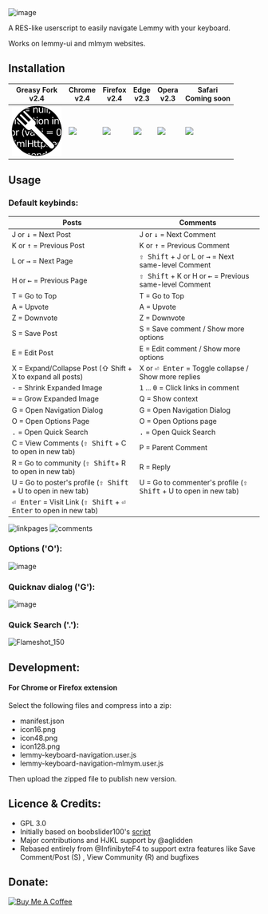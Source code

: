 <img width="600" alt="image" src="https://github.com/vmavromatis/Lemmy-keyboard-navigation/assets/8668731/77ddd70b-91fa-4cf1-b3c1-2f36e26c854a">

A RES-like userscript to easily navigate Lemmy with your keyboard. 

Works on lemmy-ui and mlmym websites.

## Installation

| Greasy Fork <br /> v2.4                               | Chrome <br /> v2.4                                                                        | Firefox <br /> v2.4                                                                           | Edge <br /> v2.3                                                                           | Opera <br /> v2.3                                                                           | Safari <br /> Coming soon                                                                           |
| -------------------------------------------------------------------------------------- | -------------------------------------------------------------------------------------- | --------------------------------------------------------------------------------------- |  --------------------------------------------------------------------------------------- |   --------------------------------------------------------------------------------------- |  --------------------------------------------------------------------------------------- | 
| [<img src="https://github.com/denilsonsa/denilsonsa.github.io/blob/master/icons/GreasyFork.svg" width="100">](https://greasyfork.org/en/scripts/470498-lemmy-keyboard-navigation)| [<img src="https://edent.github.io/SuperTinyIcons/images/svg/chrome.svg" width="100" />](https://chrome.google.com/webstore/detail/lemmy-keyboard-navigator/lamoeoaekeeklbcekclbceaeafjkdhbi) | [<img src="https://edent.github.io/SuperTinyIcons/images/svg/firefox.svg" width="100" />](https://addons.mozilla.org/en-US/firefox/addon/lemmy-keyboard-navigation/) | [<img src="https://edent.github.io/SuperTinyIcons/images/svg/edge.svg" width="100" />](https://microsoftedge.microsoft.com/addons/detail/lemmy-keyboard-navigation/bjnfcimfnaefjmefhagbfabgclhgmfdo/) | [<img src="https://edent.github.io/SuperTinyIcons/images/svg/opera.svg" width="100" />](https://addons.opera.com/en/extensions/details/lemmy-keyboard-navigation/) |  [<img src="https://edent.github.io/SuperTinyIcons/images/svg/safari.svg" width="100" />]() | 


## Usage

### Default keybinds:
| Posts                                                       | Comments                                                       |
|-------------------------------------------------------------|----------------------------------------------------------------|
| J or <kbd>↓</kbd> = Next Post                               | J or <kbd>↓</kbd> = Next Comment                               |
| K or <kbd>↑</kbd> = Previous Post                           | K or <kbd>↑</kbd> = Previous Comment                           |
| L or <kbd>→</kbd> = Next Page                               | <kbd>⇧ Shift</kbd> + J or L or <kbd>→</kbd> = Next same-level Comment     |
| H or <kbd>←</kbd> = Previous Page                           | <kbd>⇧ Shift</kbd> + K or H or <kbd>←</kbd> = Previous same-level Comment |
| T = Go to Top                                               | T = Go to Top                                                  |
| A = Upvote                                                  | A = Upvote                                                     |
| Z = Downvote                                                | Z = Downvote                                                   |
| S = Save Post                                               | S = Save comment / Show more options                           |
| E = Edit Post                                               | E = Edit comment / Show more options                           |
| X = Expand/Collapse Post (⇧ Shift + X to expand all posts)  | X or <kbd>⏎ Enter</kbd> = Toggle collapse / Show more replies  |
| <kbd>-</kbd> = Shrink Expanded Image                        | <kbd>1</kbd> ... <kbd>0</kbd> = Click links in comment         |
| <kbd>=</kbd> = Grow Expanded Image                          | Q = Show context                                               |
| G = Open Navigation Dialog                                  | G = Open Navigation Dialog                                     |
| O = Open Options Page                                       | O = Open Options page                                          |
| <kbd>.</kbd> = Open Quick Search                            | <kbd>.</kbd> = Open Quick Search                               |
| C = View Comments (<kbd>⇧ Shift</kbd> + C to open in new tab) | P = Parent Comment                                           |
| R = Go to community (<kbd>⇧ Shift</kbd>+ R to open in new tab) | R = Reply                                                   |
| U = Go to poster's profile (<kbd>⇧ Shift</kbd> + U to open in new tab) | U = Go to commenter's profile (<kbd>⇧ Shift</kbd> + U to open in new tab) |
| <kbd>⏎ Enter</kbd> = Visit Link (<kbd>⇧ Shift</kbd> + <kbd>⏎ Enter</kbd> to open in new tab) |                              |

![linkpages](https://github.com/InfinibyteF4/Lemmy-keyboard-navigation/assets/75824710/1a3bc7d4-564c-4054-9e26-be7edce811c8)
![comments](https://github.com/InfinibyteF4/Lemmy-keyboard-navigation/assets/75824710/b9b529d0-0736-4d91-9f8b-293e319a52c0)

### Options ('Ο'):
<img width="250" alt="image" src="https://github.com/vmavromatis/Lemmy-keyboard-navigation/assets/8668731/5aa941d8-94ca-461f-bb10-7f1a590c1e1b">

### Quicknav dialog ('G'):
<img height="300" alt="image" src="https://github.com/vmavromatis/Lemmy-keyboard-navigation/assets/8668731/553df9c0-c5dd-423f-bc61-8d94f3465d1c">

### Quick Search ('.'):
![Flameshot_150](https://github.com/InfinibyteF4/Lemmy-keyboard-navigation/assets/75824710/5b429d02-540f-4bbb-926b-7d1de299d60c)

## Development: 
#### For Chrome or Firefox extension
Select the following files and compress into a zip:
- manifest.json
- icon16.png
- icon48.png
- icon128.png
- lemmy-keyboard-navigation.user.js
- lemmy-keyboard-navigation-mlmym.user.js
  
Then upload the zipped file to publish new version.

## Licence & Credits: 
- GPL 3.0
- Initially based on boobslider100's [script](https://lemmy.world/post/10035360)
- Major contributions and HJKL support by @aglidden
- Rebased entirely from @InfinibyteF4 to support extra features like Save Comment/Post (S) , View Community (R) and bugfixes

## Donate: 
<a href="https://www.buymeacoffee.com/vmavromatis" target="_blank"><img src="https://cdn.buymeacoffee.com/buttons/v2/default-blue.png" alt="Buy Me A Coffee" style="height: 60px !important;width: 217px !important;" ></a>
